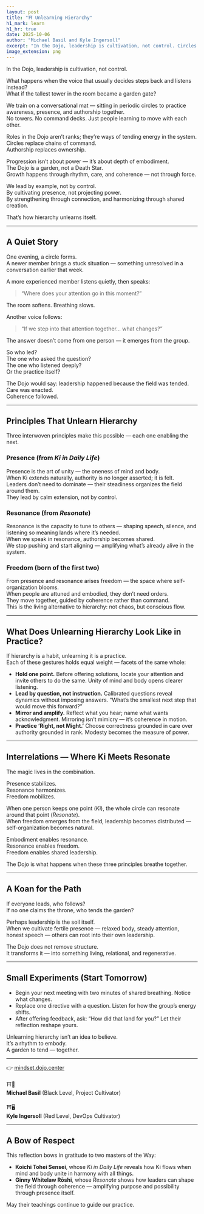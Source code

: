 ```yaml
---
layout: post
title: "⛩️ Unlearning Hierarchy"
h1_mark: learn
h1_hr: true
date: 2025-10-06
author: "Michael Basil and Kyle Ingersoll"
excerpt: "In the Dojo, leadership is cultivation, not control. Circles replace chains of command. Authorship replaces ownership."
image_extension: png
---
```


In the Dojo, leadership is cultivation, not control.  

What happens when the voice that usually decides steps back and listens instead?  
What if the tallest tower in the room became a garden gate?

We train on a conversational mat — sitting in periodic circles to practice awareness, presence, and authorship together.  
No towers. No command decks. Just people learning to move with each other.

Roles in the Dojo aren’t ranks; they’re ways of tending energy in the system.  
Circles replace chains of command.  
Authorship replaces ownership.  

Progression isn’t about power — it’s about depth of embodiment.  
The Dojo is a garden, not a Death Star.  
Growth happens through rhythm, care, and coherence — not through force.

We lead by example, not by control.  
By cultivating presence, not projecting power.  
By strengthening through connection, and harmonizing through shared creation.  

That’s how hierarchy unlearns itself.

---

## A Quiet Story

One evening, a circle forms.  
A newer member brings a stuck situation — something unresolved in a conversation earlier that week.  

A more experienced member listens quietly, then speaks:

> “Where does your attention go in this moment?”

The room softens. Breathing slows.  

Another voice follows:

> “If we step into that attention together… what changes?”

The answer doesn’t come from one person — it emerges from the group.  

So who led?  
The one who asked the question?  
The one who listened deeply?  
Or the practice itself?

The Dojo would say: leadership happened because the field was tended.  
Care was enacted.  
Coherence followed.

---

## Principles That Unlearn Hierarchy

Three interwoven principles make this possible — each one enabling the next.

### Presence (from *Ki in Daily Life*)

Presence is the art of unity — the oneness of mind and body.  
When Ki extends naturally, authority is no longer asserted; it is felt.  
Leaders don’t need to dominate — their steadiness organizes the field around them.  
They lead by calm extension, not by control.

### Resonance (from *Resonate*)

Resonance is the capacity to tune to others — shaping speech, silence, and listening so meaning lands where it’s needed.  
When we speak in resonance, authorship becomes shared.  
We stop pushing and start aligning — amplifying what’s already alive in the system.

### Freedom (born of the first two)

From presence and resonance arises freedom — the space where self-organization blooms.  
When people are attuned and embodied, they don’t need orders.  
They move together, guided by coherence rather than command.  
This is the living alternative to hierarchy: not chaos, but conscious flow.

---

## What Does Unlearning Hierarchy Look Like in Practice?

If hierarchy is a habit, unlearning it is a practice.  
Each of these gestures holds equal weight — facets of the same whole:

- **Hold one point.** Before offering solutions, locate your attention and invite others to do the same. Unity of mind and body opens clearer listening.  
- **Lead by question, not instruction.** Calibrated questions reveal dynamics without imposing answers. “What’s the smallest next step that would move this forward?”  
- **Mirror and amplify.** Reflect what you hear; name what wants acknowledgment. Mirroring isn’t mimicry — it’s coherence in motion.  
- **Practice ‘Right, not Might.’** Choose correctness grounded in care over authority grounded in rank. Modesty becomes the measure of power.

---

## Interrelations — Where Ki Meets Resonate

The magic lives in the combination.  

Presence stabilizes.  
Resonance harmonizes.  
Freedom mobilizes.  

When one person keeps one point (*Ki*), the whole circle can resonate around that point (*Resonate*).  
When freedom emerges from the field, leadership becomes distributed — self-organization becomes natural.  

Embodiment enables resonance.  
Resonance enables freedom.  
Freedom enables shared leadership.  

The Dojo is what happens when these three principles breathe together.

---

## A Koan for the Path

If everyone leads, who follows?  
If no one claims the throne, who tends the garden?  

Perhaps leadership is the soil itself.  
When we cultivate fertile presence — relaxed body, steady attention, honest speech — others can root into their own leadership.  

The Dojo does not remove structure.  
It transforms it — into something living, relational, and regenerative.

---

## Small Experiments (Start Tomorrow)

- Begin your next meeting with two minutes of shared breathing. Notice what changes.  
- Replace one directive with a question. Listen for how the group’s energy shifts.  
- After offering feedback, ask: “How did that land for you?” Let their reflection reshape yours.  

Unlearning hierarchy isn’t an idea to believe.  
It’s a rhythm to embody.  
A garden to tend — together.

---

👉 [mindset.dojo.center](https://mindset.dojo.center)

⛩️🌿  
**Michael Basil** (Black Level, Project Cultivator)  

⛩️🖥️  
**Kyle Ingersoll** (Red Level, DevOps Cultivator)  

---

## A Bow of Respect

This reflection bows in gratitude to two masters of the Way:  

- **Koichi Tohei Sensei**, whose *Ki in Daily Life* reveals how Ki flows when mind and body unite in harmony with all things.  
- **Ginny Whitelaw Rōshi**, whose *Resonate* shows how leaders can shape the field through coherence — amplifying purpose and possibility through presence itself.  

May their teachings continue to guide our practice.
